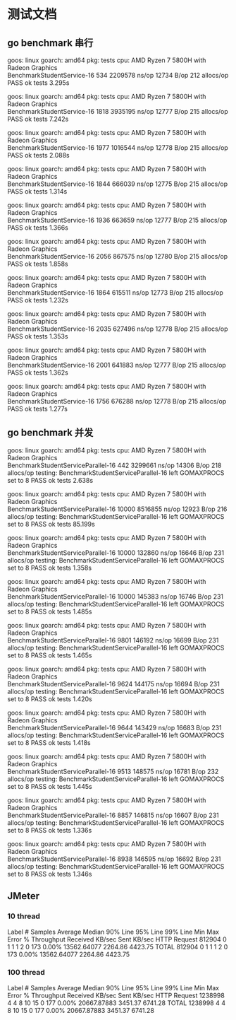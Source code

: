# 测试文档
## go benchmark 串行

goos: linux
goarch: amd64
pkg: tests
cpu: AMD Ryzen 7 5800H with Radeon Graphics         
BenchmarkStudentService-16    	     534	   2209578 ns/op	   12734 B/op	     212 allocs/op
PASS
ok  	tests	3.295s

goos: linux
goarch: amd64
pkg: tests
cpu: AMD Ryzen 7 5800H with Radeon Graphics         
BenchmarkStudentService-16    	    1818	   3935195 ns/op	   12777 B/op	     215 allocs/op
PASS
ok  	tests	7.242s

goos: linux
goarch: amd64
pkg: tests
cpu: AMD Ryzen 7 5800H with Radeon Graphics         
BenchmarkStudentService-16    	    1977	   1016544 ns/op	   12778 B/op	     215 allocs/op
PASS
ok  	tests	2.088s

goos: linux
goarch: amd64
pkg: tests
cpu: AMD Ryzen 7 5800H with Radeon Graphics         
BenchmarkStudentService-16    	    1844	    666039 ns/op	   12775 B/op	     215 allocs/op
PASS
ok  	tests	1.314s

goos: linux
goarch: amd64
pkg: tests
cpu: AMD Ryzen 7 5800H with Radeon Graphics         
BenchmarkStudentService-16    	    1936	    663659 ns/op	   12777 B/op	     215 allocs/op
PASS
ok  	tests	1.366s

goos: linux
goarch: amd64
pkg: tests
cpu: AMD Ryzen 7 5800H with Radeon Graphics         
BenchmarkStudentService-16    	    2056	    867575 ns/op	   12780 B/op	     215 allocs/op
PASS
ok  	tests	1.858s

goos: linux
goarch: amd64
pkg: tests
cpu: AMD Ryzen 7 5800H with Radeon Graphics         
BenchmarkStudentService-16    	    1864	    615511 ns/op	   12773 B/op	     215 allocs/op
PASS
ok  	tests	1.232s

goos: linux
goarch: amd64
pkg: tests
cpu: AMD Ryzen 7 5800H with Radeon Graphics         
BenchmarkStudentService-16    	    2035	    627496 ns/op	   12778 B/op	     215 allocs/op
PASS
ok  	tests	1.353s

goos: linux
goarch: amd64
pkg: tests
cpu: AMD Ryzen 7 5800H with Radeon Graphics         
BenchmarkStudentService-16    	    2001	    641883 ns/op	   12777 B/op	     215 allocs/op
PASS
ok  	tests	1.362s

goos: linux
goarch: amd64
pkg: tests
cpu: AMD Ryzen 7 5800H with Radeon Graphics         
BenchmarkStudentService-16    	    1756	    676288 ns/op	   12778 B/op	     215 allocs/op
PASS
ok  	tests	1.277s

## go benchmark 并发

goos: linux
goarch: amd64
pkg: tests
cpu: AMD Ryzen 7 5800H with Radeon Graphics         
BenchmarkStudentServiceParallel-16    	     442	   3299661 ns/op	   14306 B/op	     218 allocs/op
testing: BenchmarkStudentServiceParallel-16 left GOMAXPROCS set to 8
PASS
ok  	tests	2.638s


goos: linux
goarch: amd64
pkg: tests
cpu: AMD Ryzen 7 5800H with Radeon Graphics         
BenchmarkStudentServiceParallel-16    	   10000	   8516855 ns/op	   12923 B/op	     216 allocs/op
testing: BenchmarkStudentServiceParallel-16 left GOMAXPROCS set to 8
PASS
ok  	tests	85.199s

goos: linux
goarch: amd64
pkg: tests
cpu: AMD Ryzen 7 5800H with Radeon Graphics         
BenchmarkStudentServiceParallel-16    	   10000	    132860 ns/op	   16646 B/op	     231 allocs/op
testing: BenchmarkStudentServiceParallel-16 left GOMAXPROCS set to 8
PASS
ok  	tests	1.358s

goos: linux
goarch: amd64
pkg: tests
cpu: AMD Ryzen 7 5800H with Radeon Graphics         
BenchmarkStudentServiceParallel-16    	   10000	    145383 ns/op	   16746 B/op	     231 allocs/op
testing: BenchmarkStudentServiceParallel-16 left GOMAXPROCS set to 8
PASS
ok  	tests	1.485s

goos: linux
goarch: amd64
pkg: tests
cpu: AMD Ryzen 7 5800H with Radeon Graphics         
BenchmarkStudentServiceParallel-16    	    9801	    146192 ns/op	   16699 B/op	     231 allocs/op
testing: BenchmarkStudentServiceParallel-16 left GOMAXPROCS set to 8
PASS
ok  	tests	1.465s

goos: linux
goarch: amd64
pkg: tests
cpu: AMD Ryzen 7 5800H with Radeon Graphics         
BenchmarkStudentServiceParallel-16    	    9624	    144175 ns/op	   16694 B/op	     231 allocs/op
testing: BenchmarkStudentServiceParallel-16 left GOMAXPROCS set to 8
PASS
ok  	tests	1.420s

goos: linux
goarch: amd64
pkg: tests
cpu: AMD Ryzen 7 5800H with Radeon Graphics         
BenchmarkStudentServiceParallel-16    	    9644	    143429 ns/op	   16683 B/op	     231 allocs/op
testing: BenchmarkStudentServiceParallel-16 left GOMAXPROCS set to 8
PASS
ok  	tests	1.418s

goos: linux
goarch: amd64
pkg: tests
cpu: AMD Ryzen 7 5800H with Radeon Graphics         
BenchmarkStudentServiceParallel-16    	    9513	    148575 ns/op	   16781 B/op	     232 allocs/op
testing: BenchmarkStudentServiceParallel-16 left GOMAXPROCS set to 8
PASS
ok  	tests	1.445s

goos: linux
goarch: amd64
pkg: tests
cpu: AMD Ryzen 7 5800H with Radeon Graphics         
BenchmarkStudentServiceParallel-16    	    8857	    146815 ns/op	   16607 B/op	     231 allocs/op
testing: BenchmarkStudentServiceParallel-16 left GOMAXPROCS set to 8
PASS
ok  	tests	1.336s

goos: linux
goarch: amd64
pkg: tests
cpu: AMD Ryzen 7 5800H with Radeon Graphics         
BenchmarkStudentServiceParallel-16    	    8938	    146595 ns/op	   16692 B/op	     231 allocs/op
testing: BenchmarkStudentServiceParallel-16 left GOMAXPROCS set to 8
PASS
ok  	tests	1.346s

## JMeter
### 10 thread
Label	# Samples	Average	Median	90% Line	95% Line	99% Line	Min	Max	Error %	Throughput	Received KB/sec	Sent KB/sec
HTTP Request	812904	0	1	1	1	2	0	173	0.00%	13562.64077	2264.86	4423.75
TOTAL	812904	0	1	1	1	2	0	173	0.00%	13562.64077	2264.86	4423.75

### 100 thread
Label	# Samples	Average	Median	90% Line	95% Line	99% Line	Min	Max	Error %	Throughput	Received KB/sec	Sent KB/sec
HTTP Request	1238998	4	4	8	10	15	0	177	0.00%	20667.87883	3451.37	6741.28
TOTAL	1238998	4	4	8	10	15	0	177	0.00%	20667.87883	3451.37	6741.28



